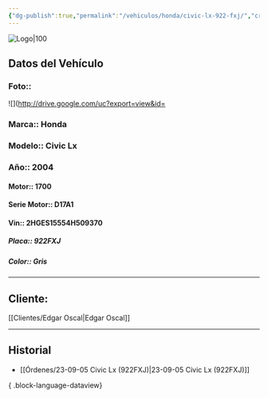 ```yaml
---
{"dg-publish":true,"permalink":"/vehiculos/honda/civic-lx-922-fxj/","created":"","updated":""}
---
```


![Logo|100](http://drive.google.com/uc?export=view&id=137fl3TIZ0-PU8b-Pt0bsjclwHub_u78G)

## Datos del Vehículo 
### Foto:: 
![](http://drive.google.com/uc?export=view&id=

### Marca:: Honda
### Modelo:: Civic Lx
### Año:: 2004
#### Motor:: 1700
#### Serie Motor:: D17A1
#### Vin:: 2HGES15554H509370
##### Placa:: 922FXJ
##### Color:: Gris
---

## Cliente:

[[Clientes/Edgar Oscal\|Edgar Oscal]]

---

## Historial

- [[Órdenes/23-09-05 Civic Lx (922FXJ)\|23-09-05 Civic Lx (922FXJ)]]

{ .block-language-dataview} 